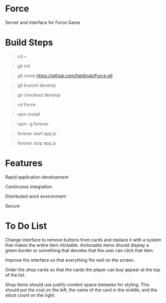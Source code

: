 <div ng-if='false' class='list card-list'>
	<!-- Accepted -->
	<div class='card blank-card'></div>
	<div class='card fire-card'></div>
	<div class='card shadow-card'></div>
	<div class='card ice-card'></div>
	<div class='card wind-card'></div>
	<div class='card life-card'></div>
	<div class='card death-card'></div>
	<div class='card soul-card'></div>
	<div class='card void-card'></div>
	<div class='card energy-card'></div>
	<div class='card force-card'></div>
	<div class='card spirit-card'></div>
	<div class='card treasure-card'></div>
	<!-- Rejected -->
	<div class='card hate-card'></div>
	<div class='card attack-card'></div>
	<div class='card defense-card'></div>
	<div class='card physical-card'></div>
	<div class='card titan-card'></div>
	<div class='card creature-card'></div>
</div>

# Force

Server and interface for Force Game

# Build Steps

> cd ~

> git init

> git clone https://github.com/harbhub/Force.git

> git branch develop

> git checkout develop

> cd Force

> npm install

> npm -g forever

> forever start app.js

> forever stop app.js

# Features

Rapid application development

Continuous integration

Distributed work environment

Secure

# To Do List

Change interface to remove buttons from cards and replace it with a system that makes the entire item clickable.  Actionable items should display a green border or something that denotes that the user can click that item.

Improve the interface so that everything fits well on the screen.

Order the shop cards so that the cards the player can buy appear at the top of the list.

Shop items should use justify-content space-between for styling.  This should put the cost on the left, the name of the card in the middle, and the stock count on the right.